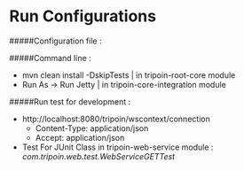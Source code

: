 # Run Configurations

#####Configuration file :
   

#####Command line :

- mvn clean install -DskipTests | in tripoin-root-core module
- Run As -> Run Jetty | in tripoin-core-integration module

#####Run test for development :
- http://localhost:8080/tripoin/wscontext/connection
	* Content-Type: application/json
	* Accept: application/json
- Test For JUnit Class in tripoin-web-service module :
  *com.tripoin.web.test.WebServiceGETTest*